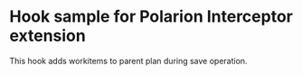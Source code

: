 # Hook sample for Polarion Interceptor extension

This hook adds workitems to parent plan during save operation.
